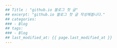 ```yaml
---
## Title : "github.io 블로그 첫 글"
## excerpt: "github.io 블로그 첫 글 작성해봅니다."
## categories:
### - Blog
## tags:
### - Blog
## last_modified_at: {{ page.last_modified_at }}
---
```

